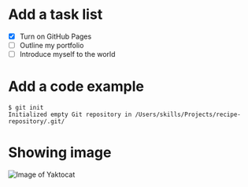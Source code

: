 # Add a task list
- [x] Turn on GitHub Pages
- [ ] Outline my portfolio
- [ ] Introduce myself to the world

# Add a code example
```
$ git init
Initialized empty Git repository in /Users/skills/Projects/recipe-repository/.git/
```

# Showing image
![Image of Yaktocat](https://octodex.github.com/images/yaktocat.png)
